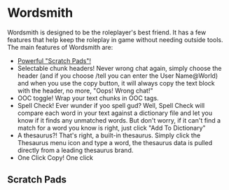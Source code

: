 # Wordsmith

Wordsmith is designed to be the roleplayer's best friend. It has a few features that help keep the roleplay in game without needing outside tools. The main features of Wordsmith are:

* [Powerful "Scratch Pads"!](#scratch-pads-header)
* Selectable chunk headers! Never wrong chat again, simply choose the header (and if you choose /tell you can enter the User Name@World) and when you use the copy button, it will always copy the text block with the header, no more, "Oops! Wrong chat!"
* OOC toggle! Wrap your text chunks in OOC tags.
* Spell Check! Ever wunder if yoo spell gud? Well, Spell Check will compare each word in your text against a dictionary file and let you know if it finds any unmatched words. But don't worry, if it can't find a match for a word you know is right, just click "Add To Dictionary"
* A thesaurus?! That's right, a built-in thesaurus. Simply click the Thesaurus menu icon and type a word, the thesaurus data is pulled directly from a leading thesaurus brand.
* One Click Copy! One click 

## Scratch Pads

